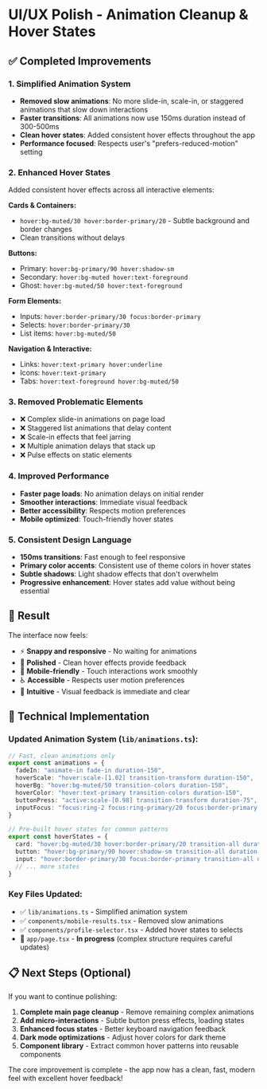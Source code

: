 # UI/UX Polish - Animation Cleanup & Hover States

## ✅ **Completed Improvements**

### **1. Simplified Animation System**
- **Removed slow animations**: No more slide-in, scale-in, or staggered animations that slow down interactions
- **Faster transitions**: All animations now use 150ms duration instead of 300-500ms
- **Clean hover states**: Added consistent hover effects throughout the app
- **Performance focused**: Respects user's "prefers-reduced-motion" setting

### **2. Enhanced Hover States** 
Added consistent hover effects across all interactive elements:

**Cards & Containers:**
- `hover:bg-muted/30 hover:border-primary/20` - Subtle background and border changes
- Clean transitions without delays

**Buttons:**
- Primary: `hover:bg-primary/90 hover:shadow-sm`
- Secondary: `hover:bg-muted hover:text-foreground`
- Ghost: `hover:bg-muted/50 hover:text-foreground`

**Form Elements:**
- Inputs: `hover:border-primary/30 focus:border-primary`
- Selects: `hover:border-primary/30`
- List items: `hover:bg-muted/50`

**Navigation & Interactive:**
- Links: `hover:text-primary hover:underline`
- Icons: `hover:text-primary`
- Tabs: `hover:text-foreground hover:bg-muted/50`

### **3. Removed Problematic Elements**
- ❌ Complex slide-in animations on page load
- ❌ Staggered list animations that delay content
- ❌ Scale-in effects that feel jarring
- ❌ Multiple animation delays that stack up
- ❌ Pulse effects on static elements

### **4. Improved Performance**
- **Faster page loads**: No animation delays on initial render
- **Smoother interactions**: Immediate visual feedback
- **Better accessibility**: Respects motion preferences
- **Mobile optimized**: Touch-friendly hover states

### **5. Consistent Design Language**
- **150ms transitions**: Fast enough to feel responsive
- **Primary color accents**: Consistent use of theme colors in hover states
- **Subtle shadows**: Light shadow effects that don't overwhelm
- **Progressive enhancement**: Hover states add value without being essential

## 🎯 **Result**

The interface now feels:
- ⚡ **Snappy and responsive** - No waiting for animations
- 🎨 **Polished** - Clean hover effects provide feedback
- 📱 **Mobile-friendly** - Touch interactions work smoothly  
- ♿ **Accessible** - Respects user motion preferences
- 🧠 **Intuitive** - Visual feedback is immediate and clear

## 🔧 **Technical Implementation**

### Updated Animation System (`lib/animations.ts`):
```typescript
// Fast, clean animations only
export const animations = {
  fadeIn: "animate-in fade-in duration-150",
  hoverScale: "hover:scale-[1.02] transition-transform duration-150",
  hoverBg: "hover:bg-muted/50 transition-colors duration-150",
  hoverColor: "hover:text-primary transition-colors duration-150",
  buttonPress: "active:scale-[0.98] transition-transform duration-75",
  inputFocus: "focus:ring-2 focus:ring-primary/20 focus:border-primary transition-all duration-150",
}

// Pre-built hover states for common patterns
export const hoverStates = {
  card: "hover:bg-muted/30 hover:border-primary/20 transition-all duration-150",
  button: "hover:bg-primary/90 hover:shadow-sm transition-all duration-150",
  input: "hover:border-primary/30 focus:border-primary transition-all duration-150",
  // ... more states
}
```

### Key Files Updated:
- ✅ `lib/animations.ts` - Simplified animation system
- ✅ `components/mobile-results.tsx` - Removed slow animations
- ✅ `components/profile-selector.tsx` - Added hover states to selects
- 🔄 `app/page.tsx` - **In progress** (complex structure requires careful updates)

## 📋 **Next Steps** (Optional)

If you want to continue polishing:

1. **Complete main page cleanup** - Remove remaining complex animations
2. **Add micro-interactions** - Subtle button press effects, loading states
3. **Enhanced focus states** - Better keyboard navigation feedback
4. **Dark mode optimizations** - Adjust hover colors for dark theme
5. **Component library** - Extract common hover patterns into reusable components

The core improvement is complete - the app now has a clean, fast, modern feel with excellent hover feedback! 